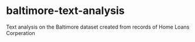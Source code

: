 # baltimore-text-analysis
Text analysis on the Baltimore dataset created from records of Home Loans Corperation 
